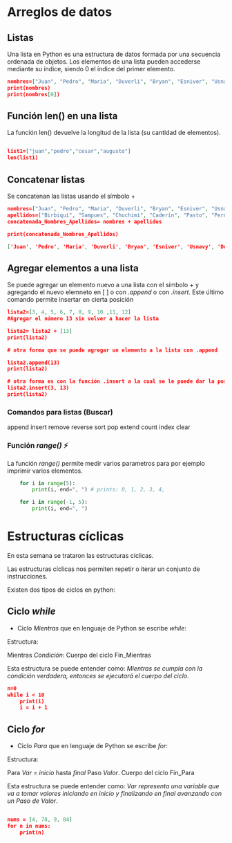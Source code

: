 # Arreglos de datos

## Listas

Una lista en Python es una estructura de datos formada por una secuencia ordenada de objetos. Los elementos de una lista pueden accederse mediante su índice, siendo 0 el índice del primer elemento. 

```json
nombres=["Juan", "Pedro", "Maria", "Duverli", "Bryan", "Esniver", "Usnavy", "Dualinquer"]
print(nombres)
print(nombres[0])
```

## Función len() en una lista
La función len() devuelve la longitud de la lista (su cantidad de elementos).

```json

list1=["juan","pedro","cesar","augusto"]
len(list1)
```
## Concatenar listas

Se concatenan las listas usando el símbolo +

```json
nombres=["Juan", "Pedro", "Maria", "Duverli", "Bryan", "Esniver", "Usnavy", "Dualinquer"]
apellidos=["Birbiquí", "Sampues", "Chuchimí", "Caderín", "Pasto", "Pernir", "Adujú", "Bermí"]
concatenada_Nombres_Apellidos= nombres + apellidos

print(concatenada_Nombres_Apellidos)

['Juan', 'Pedro', 'Maria', 'Duverli', 'Bryan', 'Esniver', 'Usnavy', 'Dualinquer', 'Birbiquí', 'Sampues', 'Chuchimí', 'Caderín', 'Pasto', 'Pernir', 'Adujú', 'Bermí']
```

## Agregar elementos a una lista

Se puede agregar un elemento nuevo a una lista con el símbolo + y agregando el nuevo elemneto en [ ] o con *.append* o con *.insert*. Este último comando permite insertar en cierta posición

```json
lista2=[3, 4, 5, 6, 7, 8, 9, 10 ,11, 12]
#Agregar el número 13 sin volver a hacer la lista

lista2= lista2 + [13]
print(lista2)

# otra forma que se puede agregar un elemento a la lista con .append

lista2.append(13)
print(lista2)

# otra forma es con la función .insert a la cual se le puede dar la posición en la lista con .insert(posición, elemento)
lista2.insert(3, 13)
print(lista2)

```

### Comandos para listas (Buscar)

append
insert
remove
reverse
sort
pop
extend
count
index
clear


### Función *range()* :zap:

La función *range()* permite medir varios parametros para por ejemplo imprimir varios elementos.

```python
    for i in range(5):
        print(i, end=", ") # prints: 0, 1, 2, 3, 4, 
```

```python
    for i in range(-1, 5):
        print(i, end=", ")
```

# Estructuras cíclicas

En esta semana se trataron las estructuras cíclicas.

Las estructuras cíclicas nos permiten repetir o iterar un conjunto de instrucciones.

Existen dos tipos de ciclos en python:

## Ciclo *while*

* Ciclo *Mientras* que en lenguaje de Python se escribe *while*:

Estructura:

Mientras *Condición*:
        Cuerpo del ciclo
Fin_Mientras


Esta estructura se puede entender como: *Mientras se cumpla con la condición verdadera, entonces se ejecutará el cuerpo del ciclo*.



```json
n=0
while i < 10
    print(i)
    i = i + 1
```

## Ciclo *for*

* Ciclo *Para* que en lenguaje de Python se escribe *for*:

Estructura:

Para *Var* = *inicio* hasta *final* Paso *Valor*.
    Cuerpo del ciclo
Fin_Para

Esta estructura se puede entender como: **Var* representa una variable que va a tomar valores iniciando en *inicio* y finalizando en *final* avanzando con un Paso de *Valor**.

```json

nums = [4, 78, 9, 84]
for n in nums:
    print(n)
``` 
